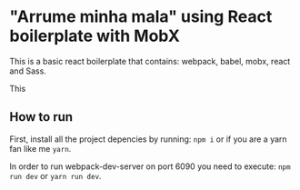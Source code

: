 # "Arrume minha mala" using React boilerplate with MobX
This is a basic react boilerplate that contains: webpack, babel, mobx, react and Sass.

This

## How to run

First, install all the project depencies by running: `npm i` or if you are a yarn fan like me `yarn`.

In order to run webpack-dev-server on port 6090 you need to execute: `npm run dev` or `yarn run dev`.



